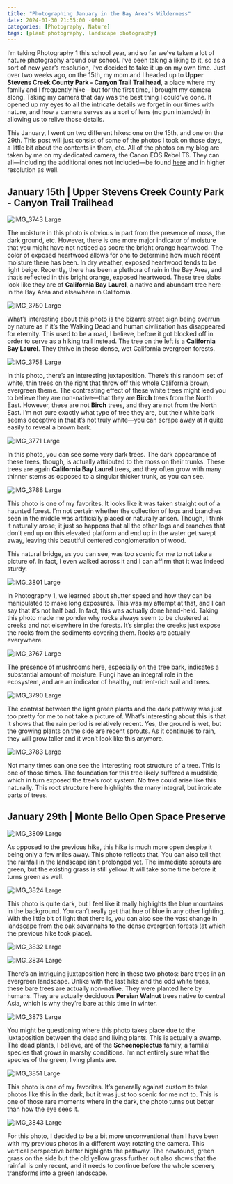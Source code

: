 ```yaml
---
title: "Photographing January in the Bay Area's Wilderness"
date: 2024-01-30 21:55:00 -0800
categories: [Photography, Nature]
tags: [plant photography, landscape photography]
---
```


I’m taking Photography 1 this school year, and so far we’ve taken a lot of nature photography around our school. I’ve been taking a liking to it, so as a sort of new year’s resolution, I’ve decided to take it up on my own time. Just over two weeks ago, on the 15th, my mom and I headed up to **Upper Stevens Creek County Park - Canyon Trail Trailhead**, a place where my family and I frequently hike—but for the first time, I brought my camera along. Taking my camera that day was the best thing I could’ve done. It opened up my eyes to all the intricate details we forget in our times with nature, and how a camera serves as a sort of lens (no pun intended) in allowing us to relive those details.

This January, I went on two different hikes: one on the 15th, and one on the 29th. This post will just consist of some of the photos I took on those days, a little bit about the contents in them, etc. All of the photos on my blog are taken by me on my dedicated camera, the Canon EOS Rebel T6. They can all—including the additional ones not included—be found [here](https://drive.google.com/drive/folders/1wrpC5GEXPhW3HTZ3zCPfQwamb6Pj36_n?usp=sharing) and in higher resolution as well.

## January 15th | Upper Stevens Creek County Park - Canyon Trail Trailhead

![IMG_3743 Large](../images/2024-01-30/IMG_3743-Large.jpeg)

The moisture in this photo is obvious in part from the presence of moss, the dark ground, etc. However, there is one more major indicator of moisture that you might have not noticed as soon: the bright orange heartwood. The color of exposed heartwood allows for one to determine how much recent moisture there has been. In dry weather, exposed heartwood tends to be light beige. Recently, there has been a plethora of rain in the Bay Area, and that’s reflected in this bright orange, exposed heartwood. These tree slabs look like they are of **California Bay Laurel**, a native and abundant tree here in the Bay Area and elsewhere in California.  

![IMG_3750 Large](../images/2024-01-30/IMG_3750-Large.jpeg)

What’s interesting about this photo is the bizarre street sign being overrun by nature as if it’s the Walking Dead and human civilization has disappeared for eternity. This used to be a road, I believe, before it got blocked off in order to serve as a hiking trail instead. The tree on the left is a **California Bay Laurel**. They thrive in these dense, wet California evergreen forests. 

![IMG_3758 Large](../images/2024-01-30/IMG_3758-Large.jpeg)

In this photo, there’s an interesting juxtaposition. There’s this random set of white, thin trees on the right that throw off this whole California brown, evergreen theme. The contrasting effect of these white trees might lead you to believe they are non-native—that they are **Birch** trees from the North East. However, these are not **Birch** trees, and they are not from the North East. I’m not sure exactly what type of tree they are, but their white bark seems deceptive in that it’s not truly white—you can scrape away at it quite easily to reveal a brown bark.

![IMG_3771 Large](../images/2024-01-30/IMG_3771-Large.jpeg)

In this photo, you can see some very dark trees. The dark appearance of these trees, though, is actually attributed to the moss on their trunks. These trees are again **California Bay Laurel** trees, and they often grow with many thinner stems as opposed to a singular thicker trunk, as you can see.

![IMG_3788 Large](../images/2024-01-30/IMG_3788-Large.jpeg)

This photo is one of my favorites. It looks like it was taken straight out of a haunted forest. I’m not certain whether the collection of logs and branches seen in the middle was artificially placed or naturally arisen. Though, I think it naturally arose; it just so happens that all the other logs and branches that don’t end up on this elevated platform and end up in the water get swept away, leaving this beautiful centered conglomeration of wood.

This natural bridge, as you can see, was too scenic for me to not take a picture of. In fact, I even walked across it and I can affirm that it was indeed sturdy. 

![IMG_3801 Large](../images/2024-01-30/IMG_3801-Large.jpeg)

In Photography 1, we learned about shutter speed and how they can be manipulated to make long exposures. This was my attempt at that, and I can say that it’s not half bad. In fact, this was actually done hand-held. Taking this photo made me ponder why rocks always seem to be clustered at creeks and not elsewhere in the forests. It’s simple: the creeks just expose the rocks from the sediments covering them. Rocks are actually everywhere.

![IMG_3767 Large](../images/2024-01-30/IMG_3767-Large.jpeg)

The presence of mushrooms here, especially on the tree bark, indicates a substantial amount of moisture. Fungi have an integral role in the ecosystem, and are an indicator of healthy, nutrient-rich soil and trees.

![IMG_3790 Large](../images/2024-01-30/IMG_3790-Large.jpeg)

The contrast between the light green plants and the dark pathway was just too pretty for me to not take a picture of. What’s interesting about this is that it shows that the rain period is relatively recent. Yes, the ground is wet, but the growing plants on the side are recent sprouts. As it continues to rain, they will grow taller and it won’t look like this anymore.

![IMG_3783 Large](../images/2024-01-30/IMG_3783-Large.jpeg)

Not many times can one see the interesting root structure of a tree. This is one of those times. The foundation for this tree likely suffered a mudslide, which in turn exposed the tree’s root system. No tree could arise like this naturally. This root structure here highlights the many integral, but intricate parts of trees.

## January 29th | Monte Bello Open Space Preserve

![IMG_3809 Large](../images/2024-01-30/IMG_3809-Large.jpeg)

As opposed to the previous hike, this hike is much more open despite it being only a few miles away. This photo reflects that. You can also tell that the rainfall in the landscape isn’t prolonged yet. The immediate sprouts are green, but the existing grass is still yellow. It will take some time before it turns green as well.

![IMG_3824 Large](../images/2024-01-30/IMG_3824-Large.jpeg)

This photo is quite dark, but I feel like it really highlights the blue mountains in the background. You can’t really get that hue of blue in any other lighting. With the little bit of light that there is, you can also see the vast change in landscape from the oak savannahs to the dense evergreen forests (at which the previous hike took place). 

![IMG_3832 Large](../images/2024-01-30/IMG_3832-Large.jpeg)

![IMG_3834 Large](../images/2024-01-30/IMG_3834-Large.jpeg)

There’s an intriguing juxtaposition here in these two photos: bare trees in an evergreen landscape. Unlike with the last hike and the odd white trees, these bare trees are actually non-native. They were planted here by humans. They are actually deciduous **Persian Walnut** trees native to central Asia, which is why they’re bare at this time in winter.

![IMG_3873 Large](../images/2024-01-30/IMG_3837-Large.jpeg)

You might be questioning where this photo takes place due to the juxtaposition between the dead and living plants. This is actually a swamp. The dead plants, I believe, are of the **Schoenoplectus** family, a familial species that grows in marshy conditions. I’m not entirely sure what the species of the green, living plants are.

![IMG_3851 Large](../images/2024-01-30/IMG_3851-Large.jpeg)

This photo is one of my favorites. It’s generally against custom to take photos like this in the dark, but it was just too scenic for me not to. This is one of those rare moments where in the dark, the photo turns out better than how the eye sees it. 

![IMG_3843 Large](../images/2024-01-30/IMG_3843-Large.jpeg)

For this photo, I decided to be a bit more unconventional than I have been with my previous photos in a different way: rotating the camera. This vertical perspective better highlights the pathway. The newfound, green grass on the side but the old yellow grass further out also shows that the rainfall is only recent, and it needs to continue before the whole scenery transforms into a green landscape.

